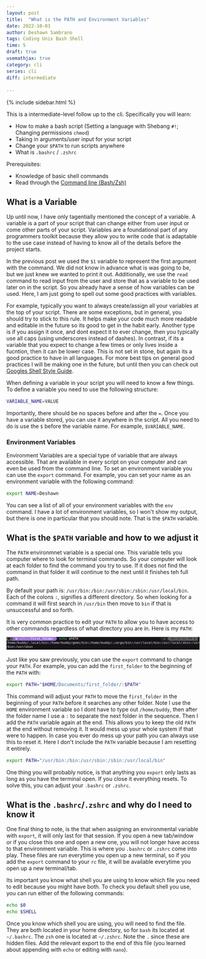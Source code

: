 ```yaml
---
layout: post
title:  "What is the PATH and Environment Variables"
date: 2022-10-03
author: Deshawn Sambrano
tags: Coding Unix Bash Shell
time: 5
draft: true
usemathjax: true
category: cli
series: cli
diff: intermediate

---
```


{% include sidebar.html %}

<section class="takeaways">

This is a intermediate-level follow up to the cli. Specifically you will learn:
- How to make a bash script (Setting a language with Shebang `#!`; Changing permissions `chmod`)
- Taking in arguments/user input for your script
- Change your `$PATH` to run scripts anywhere
- What is `.bashrc` / `.zshrc`

Prerequisites:

- Knowledge of basic shell commands 
- Read through the [Command line (Bash/Zsh)](cli.md)

</section>


## What is a Variable

Up until now, I have only tagentially mentioned the concept of a variable.
A variable is a part of your script that can change either from user input or come other parts of your script.
Variables are a foundational part of any programmers toolkit because they allow you to write code that is adaptable to the use case instead of having to know all of the details before the project starts. 

In the previous post we used the `$1` variable to represent the first argument with the command.
We did not know in advance what is was going to be, but we just knew we wanted to print it out. 
Additionally, we use the `read` command to read input from the user and store that as a variable to be used later on in the script.
So you already have a sense of how variables can be used.
Here, I am just going to spell out some good practices with variables.

For example, typically you want to always create/assign all your variables at the top of your script. 
There are some exceptions, but in general, you should try to stick to this rule.
It helps make your code much more readable and editable in the future so its good to get in the habit early.
Another type is if you assign it once, and dont expect it to ever change, then you typically use all caps (using underscores instead of dashes).
In contrast, if its a variable that you expect to change a few times or only lives inside a fucntion, then it can be lower case.
This is not set in stone, but again its a good practice to have in all languages.
For more best tips on general good practices I will be making one in the future, but until then you can check out [Googles Shell Style Guide][google-bash-style].

When defining a variable in your script you will need to know a few things. 
To define a variable you need to use the following structure:

```bash
VARIABLE_NAME=VALUE
```

Importantly, there should be no spaces before and after the `=`.
Once you have a variable stored, you can use it anywhere in the script.
All you need to do is use the `$` before the variable name. For example, `$VARIABLE_NAME`.


### Environment Variables

Environment Variables are a special type of variable that are always accessible.
That are available in every script on your computer and can even be used from the command line.
To set an environment variable you can use the `export` command.
For example, you can set your name as an environment variable with the following command:

```bash
export NAME=Deshawn
```

You can see a list of all of your environment variables with the `env` command.
I have a lot of environment variables, so I won't show my output, but there is one in particular that you should note.
That is the `$PATH` variable.

## What is the `$PATH` variable and how to we adjust it

The `PATH` environmnet variable is a special one.
This variable tells you computer where to look for terminal commands.
So your computer will look at each folder to find the command you try to use.
If it does not find the command in that folder it will continue to the next until it finishes teh full path.

By default your path is: `/usr/bin:/bin:/usr/sbin:/sbin:/usr/local/bin`.
Each of the colons `:`, signifies a different directory.
So when looking for a command it will first search in `/usr/bin` then move to `bin` if that is unsuccessful and so forth.

It is very common practice to edit your `PATH` to allow you to have access to other commands regardless of what directory you are in.
Here is my `PATH`:

![My Path](/assets/imgs/path.png)

Just like you saw previously, you can use the `export` command to change your `PATH`.
For example, you can add the `first_folder` to the beginning of the `PATH` with:

```bash
export PATH="$HOME/Documents/first_folder/:$PATH"
```

This command will adjust your `PATH` to move the `first_folder` in the beginning of your `PATH` before it searches any other folder.
Note I use the `HOME` environment variable so I dont have to type out `/home/buddy`, then after the folder name I use a `:` to separate the next folder in the sequence.
Then I add the `PATH` variable again at the end.
This allows you to keep the old `PATH` at the end without removing it.
It would mess up your whole system if that were to happen.
In case you ever do mess up your path you can always use this to reset it.
Here I don't include the `PATH` variable because I am resetting it entirely.

```bash
export PATH="/usr/bin:/bin:/usr/sbin:/sbin:/usr/local/bin"
```

One thing you will probably notice, is that anything you `export` only lasts as long as you have the terminal open.
If you close it everything resets.
To solve this, you can adjust your `.bashrc` or `.zshrc`.


## What is the `.bashrc`/`.zshrc` and why do I need to know it

One final thing to note, is the that when assigning an environmental variable with `export`, it will only last for that session.
If you open a new tab/window or if you close this one and open a new one, you will not longer have access to that environment variable.
This is where you `.bashrc` or `.zshrc` come into play.
These files are run everytime you open up a new terminal, so if you add the `export` command to your `rc` file, it will be available everytime you open up a new terminal/tab.

Its important you know what shell you are using to know which file you need to edit because you might have both.
To check you default shell you use, you can run either of the following commands:

```bash
echo $0
echo $SHELL
```

Once you know which shell you are using, you will need to find the file.
They are both located in your home directory, so for `bash` its located at `~/.bashrc`.
The `zsh` one is located at `~/.zshrc`.
Note the `.` since these are hidden files.
Add the relevant export to the end of this file (you learned about appending with `echo` or editing with `nano`).


[google-bash-style]: https://google.github.io/styleguide/shellguide.html "Google Shell Style Guide"
